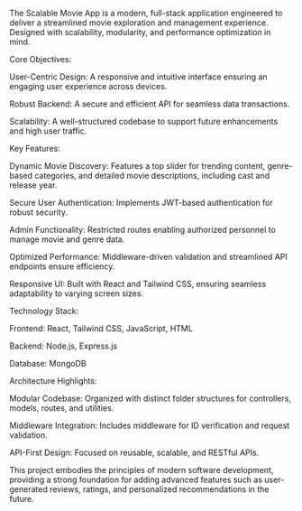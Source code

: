 

The Scalable Movie App is a modern, full-stack application engineered to deliver a streamlined movie exploration and management experience. Designed with scalability, modularity, and performance optimization in mind.


Core Objectives:

User-Centric Design: A responsive and intuitive interface ensuring an engaging user experience across devices.

Robust Backend: A secure and efficient API for seamless data transactions.

Scalability: A well-structured codebase to support future enhancements and high user traffic.


Key Features:

Dynamic Movie Discovery: Features a top slider for trending content, genre-based categories, and detailed movie descriptions, including cast and release year.

Secure User Authentication: Implements JWT-based authentication for robust security.

Admin Functionality: Restricted routes enabling authorized personnel to manage movie and genre data.

Optimized Performance: Middleware-driven validation and streamlined API endpoints ensure efficiency.

Responsive UI: Built with React and Tailwind CSS, ensuring seamless adaptability to varying screen sizes.

Technology Stack:

Frontend: React, Tailwind CSS, JavaScript, HTML

Backend: Node.js, Express.js

Database: MongoDB

Architecture Highlights:

Modular Codebase: Organized with distinct folder structures for controllers, models, routes, and utilities.

Middleware Integration: Includes middleware for ID verification and request validation.

API-First Design: Focused on reusable, scalable, and RESTful APIs.

This project embodies the principles of modern software development, providing a strong foundation for adding advanced features such as user-generated reviews, ratings, and personalized recommendations in the future.

